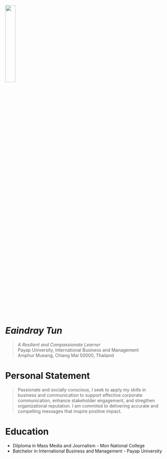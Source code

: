 <img src="https://ahmoor006-Eaindray.github.io/img/green-curry-new-sq-2.jpg" width="25%" align="middle">

# _Eaindray Tun_
>_A Resilient and Compassionate Learner_<br />
> Payap University, International Business and Management<br />
>Amphur Mueang, Chiang Mai 50000, Thailand<br />                                                                                                                      

# Personal Statement
>Passionate and socially conscious, I seek to apply my skills in business and communication to support effective corporate communication, enhance stakeholder engagement, and stregthen organizational reputation. I am commited to delivering accurate and compelling messages that inspire positive impact.

# Education 
* Dilploma in Mass Media and Journalism - Mon National College
* Batchelor in International Business and Management - Payap University
